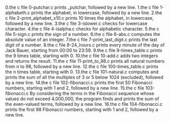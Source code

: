 0.the c file 0-putchar.c prints _putchar, followed by a new line.
1.the c file 1-alphabeth.c prints the alphabet, in lowercase, followed by a new line.
2.the c file 2-print_alphabet_x10.c prints 10 times the alphabet, in lowercase, followed by a new line.
3.the c file 3-islower.c checks for lowercase character.
4.the c file 4-isalpha.c checks for alphabetic character.
5.the c file 5-sign.c prints the sign of a number.
6.the c file 6-abs.c computes the absolute value of an integer.
7.the c file 7-print_last_digit.c prints the last digit of a number.
8.the c file 8-24_hours.c prints every minute of the day of Jack Bauer, starting from 00:00 to 23:59.
9.the c file 9-times_table.c prints the 9 times table, starting with 0.
10.the c file 10-add.c adds two integers and returns the result.
11.the c file 11-print_to_98.c prints all natural numbers from n to 98, followed by a new line.
12.the c file 100-times_table.c prints the n times table, starting with 0.
13.the c file 101-natural.c computes and prints the sum of all the multiples of 3 or 5 below 1024 (excluded), followed by a new line.
14.the c file 102-fibonacci.c prints the first 50 Fibonacci numbers, starting with 1 and 2, followed by a new line.
15.the c file 103-fibonacci.c By considering the terms in the Fibonacci sequence whose values do not exceed 4,000,000, the program finds and prints the sum of the even-valued terms, followed by a new line.
16.the c file 104-fibonacci.c prints the first 98 Fibonacci numbers, starting with 1 and 2, followed by a new line.
